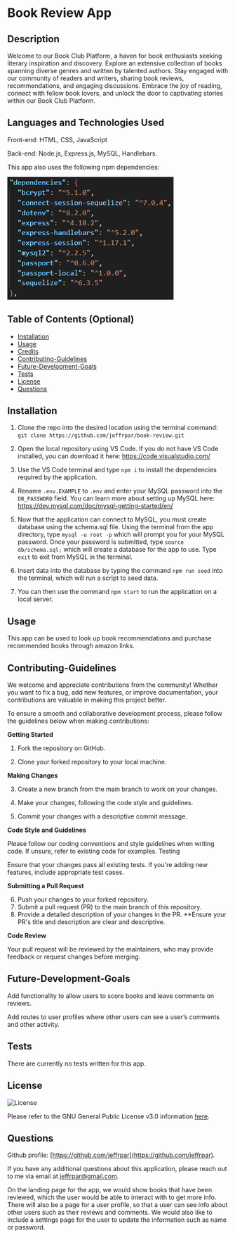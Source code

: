 # Book Review App

## Description

Welcome to our Book Club Platform, a haven for book enthusiasts seeking literary inspiration and discovery. Explore an extensive collection of books spanning diverse genres and written by talented authors. Stay engaged with our community of readers and writers, sharing book reviews, recommendations, and engaging discussions. Embrace the joy of reading, connect with fellow book lovers, and unlock the door to captivating stories within our Book Club Platform.

## Languages and Technologies Used

Front-end: HTML, CSS, JavaScript

Back-end: Node.js, Express.js, MySQL, Handlebars.

This app also uses the following npm dependencies:

![Dependencies](./public/images/dependencies.png)

## Table of Contents (Optional)

- [Installation](#installation)
- [Usage](#usage)
- [Credits](#credits)
- [Contributing-Guidelines](#contributing-guidelines)
- [Future-Development-Goals](#future-development-goals)
- [Tests](#tests)
- [License](#license)
- [Questions](#questions)

## Installation

1. Clone the repo into the desired location using the terminal command: `git clone https://github.com/jeffrpar/book-review.git`

2. Open the local repository using VS Code. If you do not have VS Code installed, you can download it here: https://code.visualstudio.com/

3. Use the VS Code terminal and type `npm i` to install the dependencies required by the application.

4. Rename `.env.EXAMPLE` to `.env` and enter your MySQL password into the `DB_PASSWORD` field. You can learn more about setting up MySQL here: https://dev.mysql.com/doc/mysql-getting-started/en/

5. Now that the application can connect to MySQL, you must create database using the schema.sql file. Using the terminal from the app directory, type `mysql -u root -p` which will prompt you for your MySQL password. Once your password is submitted, type `source db/schema.sql;` which will create a database for the app to use. Type `exit` to exit from MySQL in the terminal.

6. Insert data into the database by typing the command `npm run seed` into the terminal, which will run a script to seed data.

7. You can then use the command `npm start` to run the application on a local server.

## Usage

This app can be used to look up book recommendations and purchase recommended books through amazon links.

## Contributing-Guidelines

We welcome and appreciate contributions from the community! Whether you want to fix a bug, add new features, or improve documentation, your contributions are valuable in making this project better.

To ensure a smooth and collaborative development process, please follow the guidelines below when making contributions:

**Getting Started**

1. Fork the repository on GitHub.

2. Clone your forked repository to your local machine.

**Making Changes**

3. Create a new branch from the main branch to work on your changes.

4. Make your changes, following the code style and guidelines.

5. Commit your changes with a descriptive commit message.

**Code Style and Guidelines**

Please follow our coding conventions and style guidelines when writing code. If unsure, refer to existing code for examples.
Testing

Ensure that your changes pass all existing tests. If you're adding new features, include appropriate test cases.

**Submitting a Pull Request**

6. Push your changes to your forked repository.
7. Submit a pull request (PR) to the main branch of this repository.
8. Provide a detailed description of your changes in the PR. **Ensure your PR's title and description are clear and descriptive.

**Code Review**

Your pull request will be reviewed by the maintainers, who may provide feedback or request changes before merging.

## Future-Development-Goals

Add functionality to allow users to score books and leave comments on reviews.

Add routes to user profiles where other users can see a user’s comments and other activity.

## Tests

There are currently no tests written for this app.

## License

![License](https://img.shields.io/badge/License-GPLv3-blue.svg)

Please refer to the GNU General Public License v3.0 information [here](https://www.gnu.org/licenses/gpl-3.0.en.html#license-text).

## Questions

Github profile: [https://github.com/jeffrpar](https://github.com/jeffrpar).

If you have any additional questions about this application, please reach out to me via email at [jeffrpar@gmail.com](jeffrpar@gmail.com).

On the landing page for the app, we would show books that have been reviewed, which the user would be able to interact with to get more info. There will also be a page for a user profile, so that a user can see info about other users such as their reviews and comments. We would also like to include a settings page for the user to update the information such as name or password.
